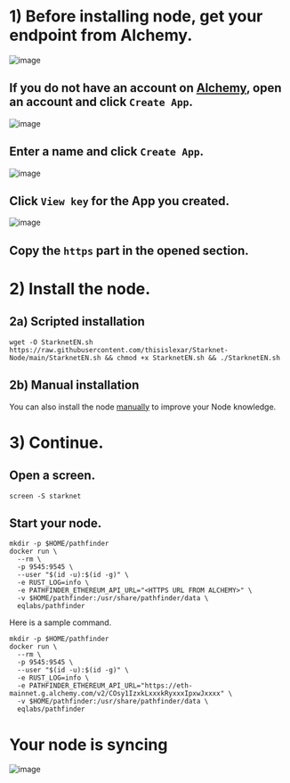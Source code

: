 
# 1) Before installing node, get your endpoint from Alchemy.

![image](https://user-images.githubusercontent.com/101462877/204107974-1f30a9a5-967d-4f13-82bc-93a7a620e450.png)

## If you do not have an account on [Alchemy](https://dashboard.alchemy.com/), open an account and click `Create App`.

![image](https://user-images.githubusercontent.com/101462877/204107999-1322fbf4-d186-4009-a891-1166c363226a.png)

## Enter a name and click `Create App`.

![image](https://user-images.githubusercontent.com/101462877/204108012-44cc230d-acb0-475a-9db0-a0444c79a514.png)

## Click `View key` for the App you created.

![image](https://user-images.githubusercontent.com/101462877/204108049-ba504978-df34-45cb-ae9c-60091a6fa8c0.png)

## Copy the `https` part in the opened section.


# 2) Install the node.

## 2a) Scripted installation

``` 
wget -O StarknetEN.sh https://raw.githubusercontent.com/thisislexar/Starknet-Node/main/StarknetEN.sh && chmod +x StarknetEN.sh && ./StarknetEN.sh
```


## 2b) Manual installation

You can also install the node [manually](https://github.com/thisislexar/Starknet-Node/blob/main/Starknet_manualEN.md) to improve your Node knowledge.

# 3) Continue.

## Open a screen.

```
screen -S starknet
```


## Start your node.

```
mkdir -p $HOME/pathfinder
docker run \
  --rm \
  -p 9545:9545 \
  --user "$(id -u):$(id -g)" \
  -e RUST_LOG=info \
  -e PATHFINDER_ETHEREUM_API_URL="<HTTPS URL FROM ALCHEMY>" \
  -v $HOME/pathfinder:/usr/share/pathfinder/data \
  eqlabs/pathfinder
```

Here is a sample command.

```
mkdir -p $HOME/pathfinder
docker run \
  --rm \
  -p 9545:9545 \
  --user "$(id -u):$(id -g)" \
  -e RUST_LOG=info \
  -e PATHFINDER_ETHEREUM_API_URL="https://eth-mainnet.g.alchemy.com/v2/COsy1IzxkLxxxkRyxxxIpxwJxxxx" \
  -v $HOME/pathfinder:/usr/share/pathfinder/data \
  eqlabs/pathfinder
```

# Your node is syncing

![image](https://user-images.githubusercontent.com/101462877/204108544-bdf4ab06-18cb-4246-bec8-2f17909d8691.png)


